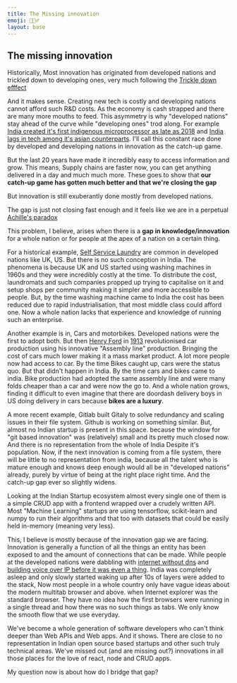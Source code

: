 ```yaml
---
title: The Missing innovation
emoji: 🕵🏻‍♂️
layout: base
---
```


## The missing innovation

Historically, Most innovation has originated from developed nations and trickled down to developing ones, very much following the [Trickle down efffect](https://en.wikipedia.org/wiki/Trickle-down_effect)

And it makes sense. Creating new tech is costly and developing nations cannot afford such R&D costs. As the economy is cash strapped and there are many more mouths to feed. This asymmetry is why "developed nations" stay ahead of the curve while "developing ones" trod along. For example [India created it's first indigenous microprocessor as late as 2018](https://en.wikipedia.org/wiki/SHAKTI_-_Microprocessor_%26_Microcontroller) and [India lags in tech among it's asian counterparts](http://e-pao.net/epSubPageExtractor.asp?src=education.Science_and_Technology.India_lags_behind_in_research_and_development_By_Syed_Hussain). I'll call this constant race done by developed and developing nations in innovation as the catch-up game.

But the last 20 years have made it incredibly easy to access information and grow.  This means, Supply chains are faster now, you can get anything delivered in a day and much much more. These goes to show that __our catch-up game has gotten much better and that we're closing the gap__

But innovation is still exuberantly done mostly from developed nations.

The gap is just not closing fast enough and it feels like we are in a perpetual [Achille's paradox](https://www.britannica.com/topic/Achilles-paradox)

This problem, I believe, arises when there is a __gap in knowledge/innovation__ for a whole nation or for people at the apex of a nation on a certain thing.

For a historical example,  [Self Service Laundry](https://en.wikipedia.org/wiki/Self-service_laundry) are common in developed nations like UK, US. But there is no such conception in India. The phenomena is because UK and US started using washing machines in 1960s and they were incredibly costly at the time. To distribute the cost, laundromats and such companies propped up trying to capitalise on it and setup shops per community making it simpler and more accessible to people. But, by the time washing machine came to India the cost has been reduced due to rapid industrialisation, that most middle class could afford one. Now a whole nation lacks that experience and knowledge of running such an enterprise.

Another example is in, Cars and motorbikes. Developed nations were the first to adopt both. But then [Henry Ford](https://en.wikipedia.org/wiki/Henry_Ford) in [1913](https://corporate.ford.com/articles/history/moving-assembly-line.html) revolutionised car production using his innovative "Assembly line" production. Bringing the cost of cars much lower making it a mass market product. A lot more people now had access to car. By the time Bikes caught up, cars were the status quo. But that didn't happen in India. By the time cars and bikes came to india. Bike production had adopted the same assembly line and were many folds cheaper than a car and were now the go to. And a whole nation grows, finding it difficult to even imagine that there are doordash delivery boys in US doing delivery in cars because __bikes are a luxury__.

A more recent example, Gitlab built Gitaly to solve redundancy and scaling issues in their file system. Github is working on something similar. But, almost no Indian startup is present in this space. because the window for "git based innovation" was (relatively) small and its pretty much closed now. And there is no representation from the whole of India Despite it's population. Now, if the next innovation is coming from a file system, there will be little to no representation from india, because all the talent who is mature enough and knows deep enough would all be in "developed nations" already, purely by virtue of being at the right place right time. And the catch-up gap ever so slightly widens. 

Looking at the Indian Startup ecosystem almost every single one of them is a simple CRUD app with a frontend wrapped over a crudely written API. Most "Machine Learning" startups are using tensorflow, scikit-learn and numpy to run their algorithms and that too with datasets that could be easily held in-memory (meaning very less).

This, I believe is mostly because of the innovation gap we are facing. Innovation is generally a function of all the things an entity has been exposed to and the amount of connections that can be made. While people at the developed nations were dabbling  with [internet without dns](https://publib.boulder.ibm.com/tividd/td/ITWSA/ITWSA_info45/en_US/HTML/guide/r-dnsinfo.html) and [building voice over IP before it was even a thing](http://www.paulgraham.com/before.html?viewfullsite=1#:~:text=For%20example%2C%20back%20at%20Harvard%20in%20the%20mid%2090s%20a%20fellow%20grad%20student%20of%20my%20friends%20Robert%20and%20Trevor%20wrote%20his%20own%20voice%20over%20IP%20software.%20He%20didn%27t%20mean%20it%20to%20be%20a%20startup%2C%20and%20he%20never%20tried%20to%20turn%20it%20into%20one.%20He%20just). India was completely asleep and only slowly started waking up  after 10s of  layers were added to the stack, Now most people in a whole country only have vague ideas about the modern multitab browser and above. when Internet explorer was the standard browser. They have no idea how the first browsers were running in a single thread and how there was no such things as tabs. We only know the smooth flow that we use everyday.

We've become a whole generation of software developers who can't think deeper than Web APIs and Web apps. And it shows. There are close to no representation in Indian open source based startups and other such truly technical areas. We've missed out (and are missing out?) innovations in all those places for the love of react, node and CRUD apps.

My question now is about how do I bridge that gap?